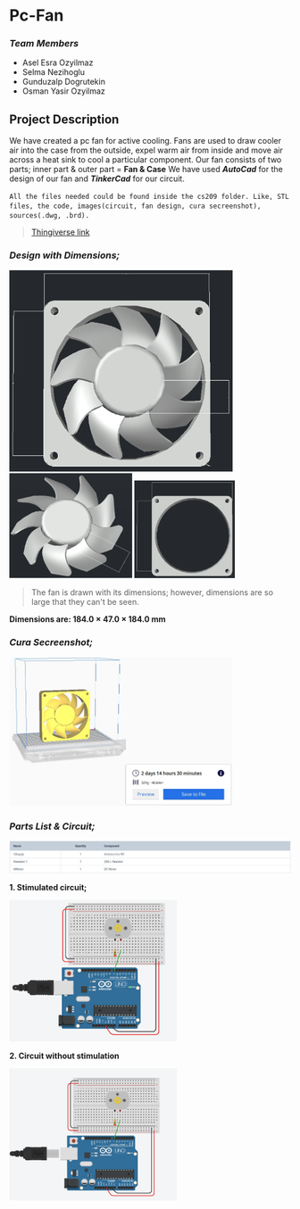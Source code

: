 # Pc-Fan

### *Team Members*

- Asel Esra Ozyilmaz
- Selma Nezihoglu
- Gunduzalp Dogrutekin
- Osman Yasir Ozyilmaz

## Project Description

We have created a pc fan for active cooling. Fans are used to draw cooler air into the case from the outside, expel warm air from inside and move air across a heat sink to cool a particular component.
Our fan consists of two parts; inner part & outer part = **Fan & Case**
We have used ***AutoCad*** for the design of our fan and ***TinkerCad*** for our circuit.

`All the files needed could be found inside the cs209 folder. Like, STL files, the code, images(circuit, fan design, cura secreenshot), sources(.dwg, .brd).`

> [Thingiverse link](https://www.thingiverse.com/thing:4359206)

### *Design with Dimensions;*

<img src= "cs209/Images/frontDimension.png" width="400"> <img src= "cs209/Images/fanDimension.png" width="220"> <img src= "cs209/Images/caseDimension.png" width="180">

> The fan is drawn with its dimensions; however, dimensions are so large that they can't be seen.

**Dimensions are: 184.0 × 47.0 × 184.0 mm**

### *Cura Secreenshot;*

<img src= "cs209/Images/pcFanCura.jpg" width="400">

### *Parts List & Circuit;*

<img src= "cs209/Images/Components.jpeg">

**1. Stimulated circuit;**

<img src= "cs209/Images/circuitStimulation.png" width="300">

**2. Circuit without stimulation**

 <img src= "cs209/Images/circuit.png" width="300">
